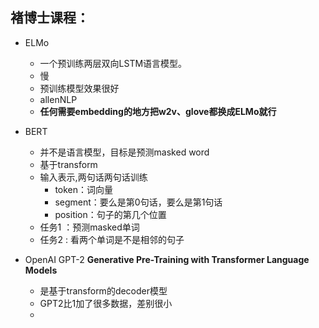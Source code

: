 ## 褚博士课程：
- ELMo
  - 一个预训练两层双向LSTM语言模型。
  - 慢
  - 预训练模型效果很好
  - allenNLP
  - **任何需要embedding的地方把w2v、glove都换成ELMo就行**

- BERT
  - 并不是语言模型，目标是预测masked word
  - 基于transform
  -  输入表示,两句话两句话训练
     -  token：词向量 
     -  segment：要么是第0句话，要么是第1句话
     -  position：句子的第几个位置
  - 任务1 ：预测masked单词
  - 任务2 : 看两个单词是不是相邻的句子

- OpenAI GPT-2    **Generative Pre-Training with Transformer Language Models**
  - 是基于transform的decoder模型
  - GPT2比1加了很多数据，差别很小
  - 